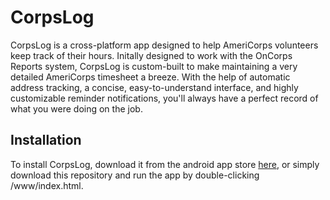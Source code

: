 # CorpsLog
CorpsLog is a cross-platform app designed to help AmeriCorps volunteers keep track of their hours. Initally designed to work with the OnCorps Reports system, CorpsLog is custom-built to make maintaining a very detailed AmeriCorps timesheet a breeze. With the help of automatic address tracking, a concise, easy-to-understand interface, and highly customizable reminder notifications, you'll always have a perfect record of what you were doing on the job.

## Installation 
To install CorpsLog, download it from the android app store [here](https://play.google.com/store/apps/details?id=org.danstuff.corpslog), or simply download this repository and run the app by double-clicking /www/index.html. 

